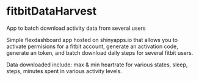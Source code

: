 # fitbitDataHarvest
App to batch download activity data from several users

Simple flexdashboard app hosted on shinyapps.io that allows you to activate permisions for a fitbit account, generate an activation code, generate an token, and batch download daily steps for several fitbit users.

Data downloaded include: max & min heartrate for various states, sleep, steps, minutes spent in various activity levels.
